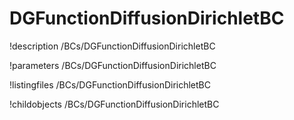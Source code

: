 <!-- MOOSE Documentation Stub: Remove this when content is added. -->

# DGFunctionDiffusionDirichletBC
!description /BCs/DGFunctionDiffusionDirichletBC

!parameters /BCs/DGFunctionDiffusionDirichletBC

!listingfiles /BCs/DGFunctionDiffusionDirichletBC

!childobjects /BCs/DGFunctionDiffusionDirichletBC
